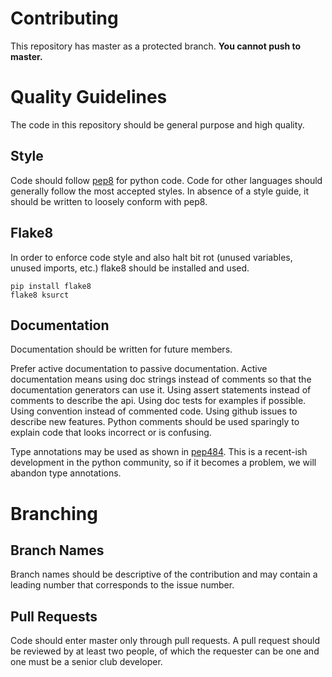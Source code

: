 # Contributing
This repository has master as a protected branch. __You cannot push to master.__

# Quality Guidelines
The code in this repository should be general purpose and high quality.

## Style
Code should follow [pep8](https://www.python.org/dev/peps/pep-0008/) for python code. Code for
other languages should generally follow the most accepted styles. In absence of a style guide, it
should be written to loosely conform with pep8.

## Flake8
In order to enforce code style and also halt bit rot (unused variables, unused imports, etc.) flake8
should be installed and used.

```shell
pip install flake8
flake8 ksurct
```

## Documentation
Documentation should be written for future members.

Prefer active documentation to passive documentation. Active documentation means using doc
strings instead of comments so that the documentation generators can use it. Using assert statements
instead of comments to describe the api. Using doc tests for examples if possible. Using convention
instead of commented code. Using github issues to describe new features. Python comments should be
used sparingly to explain code that looks incorrect or is confusing.

Type annotations may be used as shown in [pep484](https://www.python.org/dev/peps/pep-0484/). This
is a recent-ish development in the python community, so if it becomes a problem, we will abandon
type annotations.

# Branching
## Branch Names
Branch names should be descriptive of the contribution and may contain a leading number that
corresponds to the issue number.

## Pull Requests
Code should enter master only through pull requests. A pull request should be reviewed by at least
two people, of which the requester can be one and one must be a senior club developer.
